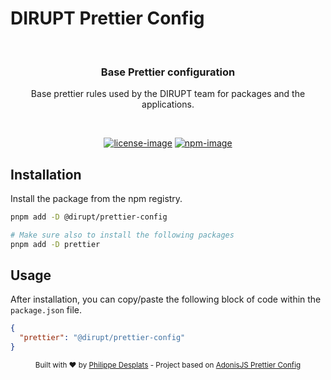 # DIRUPT Prettier Config

<br />

<div align="center">
  <h3>Base Prettier configuration</h3>
  <p>
    Base prettier rules used by the DIRUPT team for packages and the applications.
  </p>
</div>

<br />

<div align="center">

[![license-image]][license-url] [![npm-image]][npm-url]

</div>

## Installation

Install the package from the npm registry.

```sh
pnpm add -D @dirupt/prettier-config

# Make sure also to install the following packages
pnpm add -D prettier
```

## Usage

After installation, you can copy/paste the following block of code within the `package.json` file.

```json
{
  "prettier": "@dirupt/prettier-config"
}
```

<div align="center">
  <sub>Built with ❤︎ by <a href="https://github.com/philippe-desplats">Philippe Desplats</a> - Project based on <a href="https://github.com/adonisjs/prettier-config">AdonisJS Prettier Config</a></sub>
</div>

[npm-image]: https://img.shields.io/npm/v/@dirupt/prettier-config/latest.svg?style=for-the-badge&logo=npm
[npm-url]: https://www.npmjs.com/package/@dirupt/prettier-config/v/latest 'npm'
[license-url]: LICENSE.md
[license-image]: https://img.shields.io/github/license/dirupt-agency/prettier-config?style=for-the-badge
